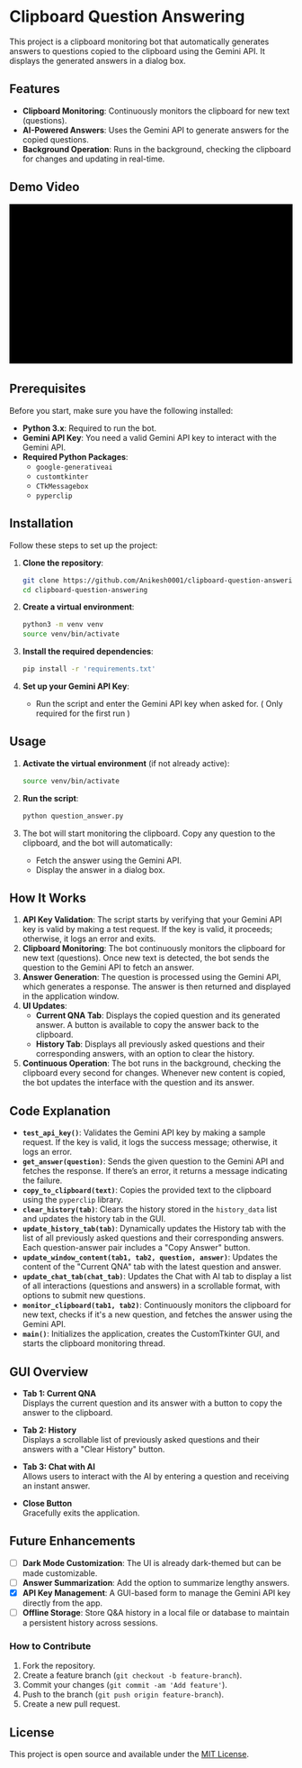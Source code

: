 # Clipboard Question Answering

This project is a clipboard monitoring bot that automatically generates answers to questions copied to the clipboard using the Gemini API. It displays the generated answers in a dialog box.

## Features

- **Clipboard Monitoring**: Continuously monitors the clipboard for new text (questions).
- **AI-Powered Answers**: Uses the Gemini API to generate answers for the copied questions.
- **Background Operation**: Runs in the background, checking the clipboard for changes and updating in real-time.

## Demo Video

![Demo](Demo.gif)

## Prerequisites

Before you start, make sure you have the following installed:

- **Python 3.x**: Required to run the bot.
- **Gemini API Key**: You need a valid Gemini API key to interact with the Gemini API.
- **Required Python Packages**:
  - `google-generativeai`
  - `customtkinter`
  - `CTkMessagebox`
  - `pyperclip`

## Installation

Follow these steps to set up the project:

1. **Clone the repository**:

   ```sh
   git clone https://github.com/Anikesh0001/clipboard-question-answering.git
   cd clipboard-question-answering
   ```

2. **Create a virtual environment**:

   ```sh
   python3 -m venv venv
   source venv/bin/activate
   ```

3. **Install the required dependencies**:

   ```sh
   pip install -r 'requirements.txt'
   ```

4. **Set up your Gemini API Key**:
   - Run the script and enter the Gemini API key when asked for. ( Only required for the first run )

## Usage

1. **Activate the virtual environment** (if not already active):

   ```sh
   source venv/bin/activate
   ```

2. **Run the script**:

   ```sh
   python question_answer.py
   ```

3. The bot will start monitoring the clipboard. Copy any question to the clipboard, and the bot will automatically:
   - Fetch the answer using the Gemini API.
   - Display the answer in a dialog box.

## How It Works

1. **API Key Validation**: The script starts by verifying that your Gemini API key is valid by making a test request. If the key is valid, it proceeds; otherwise, it logs an error and exits.
2. **Clipboard Monitoring**: The bot continuously monitors the clipboard for new text (questions). Once new text is detected, the bot sends the question to the Gemini API to fetch an answer.
3. **Answer Generation**: The question is processed using the Gemini API, which generates a response. The answer is then returned and displayed in the application window.
4. **UI Updates**:
   - **Current QNA Tab**: Displays the copied question and its generated answer. A button is available to copy the answer back to the clipboard.
   - **History Tab**: Displays all previously asked questions and their corresponding answers, with an option to clear the history.
5. **Continuous Operation**: The bot runs in the background, checking the clipboard every second for changes. Whenever new content is copied, the bot updates the interface with the question and its answer.

## Code Explanation

- **`test_api_key()`**: Validates the Gemini API key by making a sample request. If the key is valid, it logs the success message; otherwise, it logs an error.
- **`get_answer(question)`**: Sends the given question to the Gemini API and fetches the response. If there’s an error, it returns a message indicating the failure.
- **`copy_to_clipboard(text)`**: Copies the provided text to the clipboard using the `pyperclip` library.
- **`clear_history(tab)`**: Clears the history stored in the `history_data` list and updates the history tab in the GUI.
- **`update_history_tab(tab)`**: Dynamically updates the History tab with the list of all previously asked questions and their corresponding answers. Each question-answer pair includes a "Copy Answer" button.
- **`update_window_content(tab1, tab2, question, answer)`**: Updates the content of the "Current QNA" tab with the latest question and answer.
- **`update_chat_tab(chat_tab)`**: Updates the Chat with AI tab to display a list of all interactions (questions and answers) in a scrollable format, with options to submit new questions.
- **`monitor_clipboard(tab1, tab2)`**: Continuously monitors the clipboard for new text, checks if it's a new question, and fetches the answer using the Gemini API.
- **`main()`**: Initializes the application, creates the CustomTkinter GUI, and starts the clipboard monitoring thread.

## GUI Overview

- **Tab 1: Current QNA**  
  Displays the current question and its answer with a button to copy the answer to the clipboard.

- **Tab 2: History**  
  Displays a scrollable list of previously asked questions and their answers with a "Clear History" button.

- **Tab 3: Chat with AI**  
  Allows users to interact with the AI by entering a question and receiving an instant answer.

- **Close Button**  
  Gracefully exits the application.

## Future Enhancements

- [ ] **Dark Mode Customization**: The UI is already dark-themed but can be made customizable.
- [ ] **Answer Summarization**: Add the option to summarize lengthy answers.
- [x] **API Key Management**: A GUI-based form to manage the Gemini API key directly from the app.
- [ ] **Offline Storage**: Store Q&A history in a local file or database to maintain a persistent history across sessions.

### How to Contribute

1. Fork the repository.
2. Create a feature branch (`git checkout -b feature-branch`).
3. Commit your changes (`git commit -am 'Add feature'`).
4. Push to the branch (`git push origin feature-branch`).
5. Create a new pull request.

## License

This project is open source and available under the [MIT License](LICENSE).
